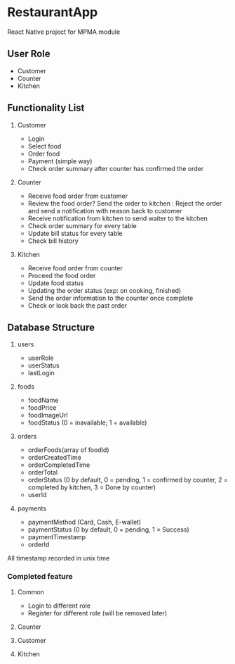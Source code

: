 # RestaurantApp

React Native project for MPMA module

## User Role

- Customer
- Counter
- Kitchen

## Functionality List

1. Customer

   - Login
   - Select food
   - Order food
   - Payment (simple way)
   - Check order summary after counter has confirmed the order

2. Counter

   - Receive food order from customer
   - Review the food order? Send the order to kitchen : Reject the order and send a notification with reason back to customer
   - Receive notification from kitchen to send waiter to the kitchen
   - Check order summary for every table
   - Update bill status for every table
   - Check bill history

3. Kitchen

   - Receive food order from counter
   - Proceed the food order
   - Update food status
   - Updating the order status (exp: on cooking, finished)
   - Send the order information to the counter once complete
   - Check or look back the past order

## Database Structure

1. users

   - userRole
   - userStatus
   - lastLogin

2. foods

   - foodName
   - foodPrice
   - foodImageUrl
   - foodStatus (0 = inavailable; 1 = available)

3. orders

   - orderFoods(array of foodId)
   - orderCreatedTime
   - orderCompletedTime
   - orderTotal
   - orderStatus (0 by default, 0 = pending, 1 = confirmed by counter, 2 = completed by kitchen, 3 = Done by counter)
   - userId

4. payments

   - paymentMethod (Card, Cash, E-wallet)
   - paymentStatus (0 by default, 0 = pending, 1 = Success)
   - paymentTimestamp
   - orderId

All timestamp recorded in unix time

### Completed feature

1. Common

   - Login to different role
   - Register for different role (will be removed later)

2. Counter

3. Customer

4. Kitchen
